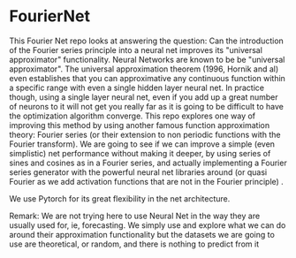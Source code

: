 # FourierNet
This Fourier Net repo looks at answering the question: Can the introduction of the Fourier series principle into a neural net improves its "universal approximator" 
functionality.
Neural Networks are known to be be "universal approximator". The universal approximation theorem (1996, Hornik and al) even establishes that you can approximative
any continuous function within a specific range with even a single hidden layer neural net. 
In practice though, using a single layer neural net, even if you add up a great number of neurons to it will not get you really far as it is going to be difficult 
to have the optimization algorithm converge. 
This repo explores one way of improving this method by using another famous function approximation theory: Fourier series (or their extension to non periodic functions
with the Fourier transform). 
We are going to see if we can improve a simple (even simplistic) net performance without making it deeper, by using series of sines and cosines as in a Fourier series, 
and actually implementing a Fourier series generator with the powerful neural net libraries around (or quasi Fourier as we 
add activation functions that are not in the Fourier principle) .

We use Pytorch for its great flexibility in the net architecture. 

Remark: We are not trying here to use Neural Net in the way they are usually used for, ie, forecasting. We simply use and explore what we can 
do around their approximation functionality but the datasets we are going to use are theoretical, or random, and there is nothing to predict from it

